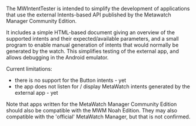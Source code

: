 The MWIntentTester is intended to simplify the development of applications that use the external Intents-based API published by the Metawatch Manager Community Edition.

It includes a simple HTML-based document giving an overview of the supported intents and their expected/available parameters, and a small program to enable manual generation of intents that would normally be generated by the watch.  This simplifies testing of the external app, and allows debugging in the Android emulator.

Current limitations:
* there is no support for the Button intents - yet
* the app does not listen for / display MetaWatch intents generated by the external app - yet

Note that apps written for the MetaWatch Manager Community Edition should also be compatible with the MWM Noah Edition.  They may also compatible with the 'official' MetaWatch Manager, but that is not confirmed.